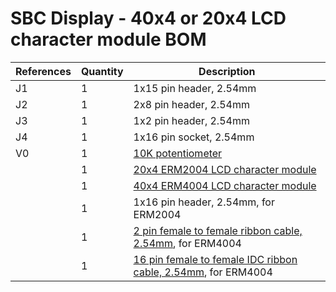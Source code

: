 # SBC Display - 40x4 or 20x4 LCD character module BOM

|References|Quantity|Description|
|-|-|-|
|J1|1|1x15 pin header, 2.54mm|
|J2|1|2x8 pin header, 2.54mm|
|J3|1|1x2 pin header, 2.54mm|
|J4|1|1x16 pin socket, 2.54mm|
|V0|1|[10K potentiometer](https://www.digikey.com/en/products/detail/tt-electronics-bi/91WR10KLF/6155632)|
||1|[20x4 ERM2004 LCD character module](https://www.buydisplay.com/small-size-blue-lcd-bezel-20x4-arduino-library-character-display-module)|
||1|[40x4 ERM4004 LCD character module](https://www.buydisplay.com/character-arduino-40x4-lcd-display-datasheet-ks0066-white-on-blue)||
||1|1x16 pin header, 2.54mm, for ERM2004|
||1|[2 pin female to female ribbon cable, 2.54mm](https://www.amazon.com/gp/product/B07FM73YN9), for ERM4004|
||1|[16 pin female to female IDC ribbon cable, 2.54mm](https://www.amazon.com/gp/product/B07FKRYJVR), for ERM4004||
